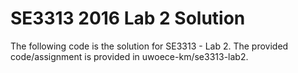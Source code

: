 # SE3313 2016 Lab 2 Solution

The following code is the solution for SE3313 - Lab 2. The provided code/assignment is provided in uwoece-km/se3313-lab2.

